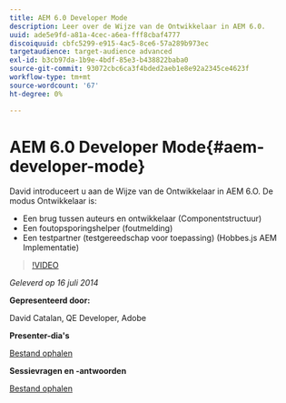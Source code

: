 ```yaml
---
title: AEM 6.0 Developer Mode
description: Leer over de Wijze van de Ontwikkelaar in AEM 6.0.
uuid: ade5e9fd-a81a-4cec-a6ea-fff8cbaf4777
discoiquuid: cbfc5299-e915-4ac5-8ce6-57a289b973ec
targetaudience: target-audience advanced
exl-id: b3cb97da-1b9e-4bdf-85e3-b438822baba0
source-git-commit: 93072cbc6ca3f4bded2aeb1e8e92a2345ce4623f
workflow-type: tm+mt
source-wordcount: '67'
ht-degree: 0%

---
```


# AEM 6.0 Developer Mode{#aem-developer-mode}

David introduceert u aan de Wijze van de Ontwikkelaar in AEM 6.O. De modus Ontwikkelaar is:

* Een brug tussen auteurs en ontwikkelaar (Componentstructuur)
* Een foutopsporingshelper (foutmelding)
* Een testpartner (testgereedschap voor toepassing) (Hobbes.js AEM Implementatie)

>[!VIDEO](https://video.tv.adobe.com/v/19501/?quality=9)

*Geleverd op 16 juli 2014*

**Gepresenteerd door:**

David Catalan, QE Developer, Adobe

**Presenter-dia&#39;s**

[Bestand ophalen](assets/aem-6-developer-mode-07-16-14.pdf)

**Sessievragen en -antwoorden**

[Bestand ophalen](assets/q-a-developer-mode-7-16-14.pdf)
<!--
[Get back to the Overview](https://helpx.adobe.com/experience-manager/kt/eseminars/gems/aem-index.html)
-->
